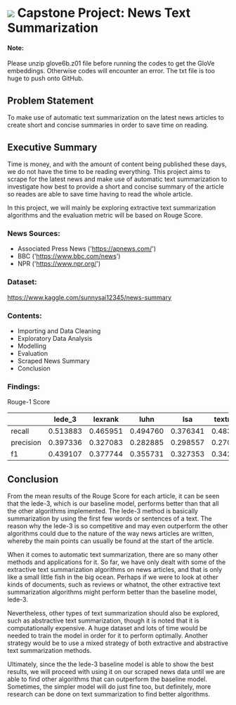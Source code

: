# ![](https://ga-dash.s3.amazonaws.com/production/assets/logo-9f88ae6c9c3871690e33280fcf557f33.png) Capstone Project: News Text Summarization

#### Note:
Please unzip glove6b.z01 file before running the codes to get the GloVe embeddings. Otherwise codes will encounter an error. The txt file is too huge to push onto GitHub.

## Problem Statement

To make use of automatic text summarization on the latest news articles to create short and concise summaries in order to save time on reading.

## Executive Summary

Time is money, and with the amount of content being published these days, we do not have the time to be reading everything. This project aims to scrape for the latest news and make use of automatic text summarization to investigate how best to provide a short and concise summary of the article so reades are able to save time having to read the whole article.

In this project, we will mainly be exploring extractive text summarization algorithms and the evaluation metric will be based on Rouge Score.

### News Sources:
- Associated Press News ('https://apnews.com/')
- BBC ('https://www.bbc.com/news')
- NPR ('https://www.npr.org/')

### Dataset:
https://www.kaggle.com/sunnysai12345/news-summary

### Contents:
- Importing and Data Cleaning
- Exploratory Data Analysis
- Modelling
- Evaluation
- Scraped News Summary
- Conclusion

### Findings:
Rouge-1 Score

||lede_3|lexrank|luhn|lsa|textrank|edmundson|glove_textrank|
|---|---|---|---|---|---|---|---|
|recall|0.513883|0.465951|0.494760|0.376341|0.483477|0.376341|0.471846|
|precision|0.397336|0.327083|0.282885|0.298557|0.270421|0.298557|0.296988|
|f1|0.439107|0.377744|0.355731|0.327353|0.342800|0.327353|0.359630|


## Conclusion

From the mean results of the Rouge Score for each article, it can be seen that the lede-3, which is our baseline model, performs better than that all the other algorithms implemented. The lede-3 method is basically summarization by using the first few words or sentences of a text. The reason why the lede-3 is so competitive and may even outperform the other algorithms could due to the nature of the way news articles are written, whereby the main points can usually be found at the start of the article.

When it comes to automatic text summarization, there are so many other methods and applications for it. So far, we have only dealt with some of the extractive text summarization algorithms on news articles, and that is only like a small little fish in the big ocean. Perhaps if we were to look at other kinds of documents, such as reviews or whatnot, the other extractive text summarization algorithms might perform better than the baseline model, lede-3. 

Nevertheless, other types of text summarization should also be explored, such as abstractive text summarization, though it is noted that it is computationally expensive. A huge dataset and lots of time would be needed to train the model in order for it to perform optimally. Another strategy would be to use a mixed strategy of both extractive and abstractive text summarization methods.

Ultimately, since the the lede-3 baseline model is able to show the best results, we will proceed with using it on our scraped news data until we are able to find other algorithms that can outperform the baseline model. Sometimes, the simpler model will do just fine too, but definitely, more research can be done on text summarization to find better algorithms.
